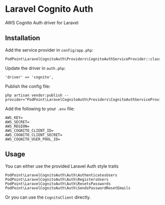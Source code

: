 # Laravel Cognito Auth
AWS Cognito Auth driver for Laravel

## Installation

Add the service provider in `config/app.php`:

```
PodPoint\LaravelCognitoAuth\Providers\CognitoAuthServiceProvider::class
```

Update the driver in `auth.php`:

```
'driver' => 'cognito',
```

Publish the config file:

```
php artisan vendor:publish --provider="PodPoint\LaravelCognitoAuth\Providers\CognitoAuthServiceProvider"
```

Add the following to your `.env` file:

```
AWS_KEY=
AWS_SECRET=
AWS_REGION=
AWS_COGNITO_CLIENT_ID=
AWS_COGNITO_CLIENT_SECRET=
AWS_COGNITO_USER_POOL_ID=
```

## Usage

You can either use the provided Laravel Auth style traits

`PodPoint\LaravelCognitoAuth\Auth\AuthenticatesUsers`
`PodPoint\LaravelCognitoAuth\Auth\RegistersUsers`
`PodPoint\LaravelCognitoAuth\Auth\ResetsPasswords`
`PodPoint\LaravelCognitoAuth\Auth\SendsPasswordResetEmails`

Or you can use the `CognitoClient` directly.
